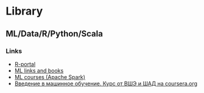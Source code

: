 # Library
## ML/Data/R/Python/Scala
### Links
* [R-portal](http://r-analytics.blogspot.ru/)
* [ML links and books](https://github.com/demidovakatya/vvedenie-mashinnoe-obuchenie)
* [ML courses (Apache Spark)](https://github.com/demidovakatya/courses)
* [Введение в машинное обучение. Курс от ВШЭ и ШАД на coursera.org](https://github.com/tyz910/hse-shad-ml)
